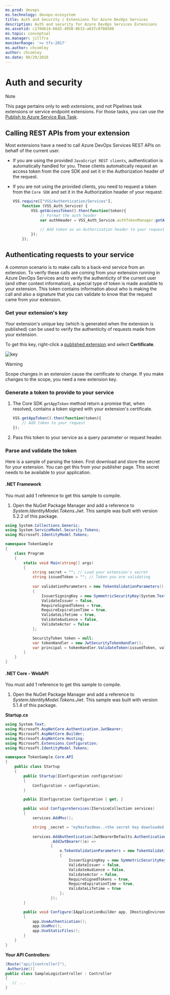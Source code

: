 ```yaml
---
ms.prod: devops
ms.technology: devops-ecosystem
title: Auth and Security | Extensions for Azure DevOps Services
description: Auth and security for Azure DevOps Services Extensions
ms.assetid: c1704b14-66d2-4950-8633-a63fc8f88508
ms.topic: conceptual
ms.manager: jillfra
monikerRange: '>= tfs-2017'
ms.author: chcomley
author: chcomley
ms.date: 08/29/2016
---
```


# Auth and security

> [!NOTE]
> This page pertains only to _web extensions_, and not Pipelines task extensions or service endpoint extensions. For those tasks, you can use the [Publish to Azure Service Bus Task](../../pipelines/tasks/utility/publish-to-azure-service-bus.md).

## Calling REST APIs from your extension

Most extensions have a need to call Azure DevOps Services REST APIs on behalf of the current user. 
* If you are using the provided `JavaScript REST clients`, authentication is automatically handled for you. These clients automatically request an access token from the core SDK and set it in the Authorization header of the request.
* If you are not using the provided clients, you need to request a token from the `Core SDK` and set it in the Authorization header of your request:

    ```javascript
    VSS.require(["VSS/Authentication/Services"],
        function (VSS_Auth_Service) {
            VSS.getAccessToken().then(function(token){
                // Format the auth header
                var authHeader = VSS_Auth_Service.authTokenManager.getAuthorizationHeader(token);
                
                // Add token as an Authorization header to your request
            });
        });
    ```

## Authenticating requests to your service

A common scenario is to make calls to a back-end service from an extension. To verify these calls are coming from your extension running in Azure DevOps Services and to verify the authenticity of the current user (and other context information), a special type of token is made available to your extension. This token contains information about who is making the call and also a signature that you can validate to know that the request came from your extension. 

### Get your extension's key

Your extension's unique key (which is generated when the extension is published) can be used to verify the authenticity of requests made from your extension.

To get this key, right-click a [published extension](../publish/overview.md) and select **Certificate**.

![key](./_img/get-extension-key.png)

> [!WARNING]
> Scope changes in an extension cause the certificate to change. If you make changes to the scope, you need a new extension key.

### Generate a token to provide to your service

1. The Core SDK `getAppToken` method return a promise that, when resolved, contains a token signed with your extension's certificate.

    ```javascript
    VSS.getAppToken().then(function(token){
        // Add token to your request
    });
    ```

2. Pass this token to your service as a query parameter or request header.

### Parse and validate the token

Here is a sample of parsing the token.  First download and store the secret for your extension.  You can get this from your publisher page.  This secret needs to be available to your application.

#### .NET Framework

You must add 1 reference to get this sample to compile.

1. Open the NuGet Package Manager and add a reference to *System.IdentityModel.Tokens.Jwt*. This sample was built with version 5.2.2 of this package.

```csharp
using System.Collections.Generic;
using System.ServiceModel.Security.Tokens;
using Microsoft.IdentityModel.Tokens;

namespace TokenSample
{
	class Program
	{
		static void Main(string[] args)
		{
			string secret = ""; // Load your extension's secret
			string issuedToken = ""; // Token you are validating
				
			var validationParameters = new TokenValidationParameters()
			{
				IssuerSigningKey = new SymmetricSecurityKey(System.Text.UTF8Encoding.UTF8.GetBytes(secret)),
				ValidateIssuer = false,
				RequireSignedTokens = true,
				RequireExpirationTime = true,
				ValidateLifetime = true,
				ValidateAudience = false,
				ValidateActor = false
			};

			SecurityToken token = null;
			var tokenHandler = new JwtSecurityTokenHandler();
			var principal = tokenHandler.ValidateToken(issuedToken, validationParameters, out token);
		}
	}
}
```

#### .NET Core - WebAPI

You must add 1 reference to get this sample to compile.

1. Open the NuGet Package Manager and add a reference to *System.IdentityModel.Tokens.Jwt*. This sample was built with version 5.1.4 of this package.

**Startup.cs**

```csharp
using System.Text;
using Microsoft.AspNetCore.Authentication.JwtBearer;
using Microsoft.AspNetCore.Builder;
using Microsoft.AspNetCore.Hosting;
using Microsoft.Extensions.Configuration;
using Microsoft.IdentityModel.Tokens;

namespace TokenSample.Core.API
{
    public class Startup
    {
        public Startup(IConfiguration configuration)
        {
            Configuration = configuration;
        }

        public IConfiguration Configuration { get; }

        public void ConfigureServices(IServiceCollection services)
        {
            services.AddMvc();

            string _secret = "ey9asfasdmax..<the secret key downloaded from the Azure DevOps Services publisher page>.9faf7eh";
	    
            services.AddAuthentication(JwtBearerDefaults.AuthenticationScheme)
                    .AddJwtBearer((o) =>
                    {
                        o.TokenValidationParameters = new TokenValidationParameters()
                        {
                            IssuerSigningKey = new SymmetricSecurityKey(Encoding.UTF8.GetBytes(_secret)),
                            ValidateIssuer = false,
                            ValidateAudience = false,
                            ValidateActor = false,
                            RequireSignedTokens = true,
                            RequireExpirationTime = true,
                            ValidateLifetime = true
                        };    
                    });
        }

        public void Configure(IApplicationBuilder app, IHostingEnvironment env)
        {
            app.UseAuthentication();
            app.UseMvc();
            app.UseStaticFiles();
        }
    }
}
```

**Your API Controllers:**

```csharp
[Route("api/[controller]"), 
 Authorize()]
public class SampleLogicController : Controller
{
   // ...
}
```

